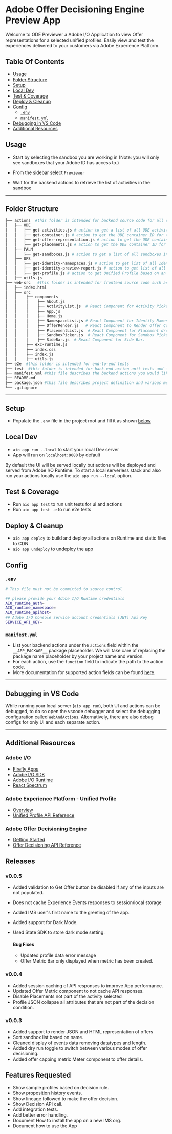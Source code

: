 # Adobe Offer Decisioning Engine Preview App

Welcome to ODE Previewer a Adobe I/O Application to view Offer representations for a selected unified profiles. Easily view and test the experiences delivered to your customers via Adobe Experience Platform.

## Table Of Contents

- [Usage](#usage)
- [Folder Structure](#folder-structure)
- [Setup](#setup)
- [Local Dev](#local-dev)
- [Test & Coverage](#test---coverage)
- [Deploy & Cleanup](#deploy---cleanup)
- [Config](#config)
  - [`.env`](#-env-)
  - [`manifest.yml`](#-manifestyml-)
- [Debugging in VS Code](#debugging-in-vs-code)
- [Additional Resources](#additional-resources)

## Usage

- Start by selecting the sandbox you are working in (Note: you will only see sandboxes that your Adobe ID has access to.)

- From the sidebar select `Previewer`

- Wait for the backend actions to retrieve the list of activities in the sandbox

---

## Folder Structure

```bash
├── actions  #this folder is intended for backend source code for all serverless actions
│   ├── ODE
│   │   ├── get-activities.js # action to get a list of all ODE activities in the AEP instance
│   │   ├── get-container.js # action to get the ODE container ID for the sandbox selected.
│   │   ├── get-offer-representation.js # action to get the ODE container ID for the sandbox selected.
│   │   ├── get-placements.js # action to get the ODE container ID for the sandbox selected.
│   ├── PALM
│   │   ├── get-sandboxes.js # action to get a list of all sandboxes in the AEP instance
│   ├── UPS
│   │   ├── get-identity-namespaces.js # action to get list of all Identity Namespaces.
│   │   ├── get-identity-preview-report.js # action to get list of all populated Identity Namespaces.
│   │   ├── get-profile.js # action to get Unified Profile based on an entity value lookup.
│   ├── utils.js
├── web-src   #this folder is intended for frontend source code such as html templates, react components, JS, CSS
│   ├── index.html
│   ├── src
│   │    ├── components
│   │    │    ├── About.js
│   │    │    ├── ActivityList.js  # React Component for Activity Picker.
│   │    │    ├── App.js
│   │    │    ├── Home.js
│   │    │    ├── NamespaceList.js # React Component for Identity Namespace drop down.
│   │    │    ├── OfferRender.js   # React Component to Render Offer Content.
│   │    │    ├── PlacementList.js  # React Component for Placement drop down.
│   │    │    ├── SandboxPicker.js  # React Component for Sandbox Picker Ribbon.
│   │    │    ├── SideBar.js  # React Component for Side Bar.
│   │    ├── exc-runtime.js
│   │    ├── index.css
│   │    ├── index.js
│   │    ├── utils.js
├── e2e  #this folder is intended for end-to-end tests
├── test  #this folder is intended for back-end action unit tests and integration tests
├── manifest.yml #this file describes the backend actions you would like to deploy or to redeploy
├── README.md
├── package.json #this file describes project definition and various metadata relevant to the project.
└── .gitignore
```

---

## Setup

- Populate the `.env` file in the project root and fill it as shown [below](#env)

## Local Dev

- `aio app run --local` to start your local Dev server
- App will run on `localhost:9080` by default

By default the UI will be served locally but actions will be deployed and served from Adobe I/O Runtime. To start a
local serverless stack and also run your actions locally use the `aio app run --local` option.

## Test & Coverage

- Run `aio app test` to run unit tests for ui and actions
- Run `aio app test -e` to run e2e tests

## Deploy & Cleanup

- `aio app deploy` to build and deploy all actions on Runtime and static files to CDN
- `aio app undeploy` to undeploy the app

## Config

### `.env`

```bash
# This file must not be committed to source control

## please provide your Adobe I/O Runtime credentials
AIO_runtime_auth=
AIO_runtime_namespace=
AIO_runtime_apihost=
## Adobe I/O Console service account credentials (JWT) Api Key
SERVICE_API_KEY=
```

### `manifest.yml`

- List your backend actions under the `actions` field within the `__APP_PACKAGE__`
  package placeholder. We will take care of replacing the package name placeholder
  by your project name and version.
- For each action, use the `function` field to indicate the path to the action
  code.
- More documentation for supported action fields can be found
  [here](https://github.com/apache/incubator-openwhisk-wskdeploy/blob/master/specification/html/spec_actions.md#actions).

---

## Debugging in VS Code

While running your local server (`aio app run`), both UI and actions can be debugged, to do so open the vscode debugger
and select the debugging configuration called `WebAndActions`.
Alternatively, there are also debug configs for only UI and each separate action.

---

## Additional Resources

### Adobe I/O

- [Firefly Apps](https://github.com/AdobeDocs/project-firefly/blob/master/README.md#project-firefly-developer-guide)
- [Adobe I/O SDK](https://github.com/adobe/aio-sdk#adobeaio-sdk)
- [Adobe I/O Runtime](https://adobedocs.github.io/adobeio-runtime/)
- [React Spectrum](https://react-spectrum.adobe.com/react-spectrum/index.html)

### Adobe Experience Platform - Unified Profile

- [Overview](https://experienceleague.adobe.com/docs/experience-platform/profile/home.html?lang=en)
- [Unified Profile API Reference](https://experienceleague.adobe.com/docs/experience-platform/profile/home.html?lang=en#api)

### Adobe Offer Decisioning Engine

- [Getting Started](https://experienceleague.adobe.com/docs/offer-decisioning/using/get-started/starting-offer-decisioning.html?lang=en#get-started)
- [Offer Decisioning API Reference](https://experienceleague.adobe.com/docs/offer-decisioning/using/api-reference/getting-started.html?lang=en#api-reference)

## Releases

### v0.0.5

- Added validation to Get Offer button be disabled if any of the inputs are not populated.
- Does not cache Experience Events responses to session/local storage
- Added IMS user's first name to the greeting of the app.
- Added support for Dark Mode.
- Used State SDK to store dark mode setting.

  #### Bug Fixes

  - Updated profile data error message
  - Offer Metric Bar only displayed when metric has been created.

### v0.0.4

- Added session caching of API responses to improve App performance.
- Updated Offer Metric component to not cache API responses.
- Disable Placements not part of the activity selected
- Profile JSON collapse all attributes that are not part of the decision condition.

### v0.0.3

- Added support to render JSON and HTML representation of offers
- Sort sandbox list based on name.
- Cleaned display of events data removing datatypes and length.
- Added dry run toggle to switch between various modes of offer decisioning.
- Added offer capping metric Meter component to offer details.

## Features Requested

- Show sample profiles based on decision rule.
- Show proposition history events.
- Show lineage followed to make the offer decision.
- Show Decision API call.
- Add integration tests.
- Add better error handling.
- Document How to install the app on a new IMS org.
- Document how to use the App
